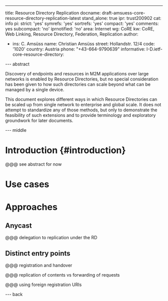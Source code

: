 ---
title: Resource Directory Replication
docname: draft-amsuess-core-resource-directory-replication-latest
stand_alone: true
ipr: trust200902
cat: info
pi:
  strict: 'yes'
  symrefs: 'yes'
  sortrefs: 'yes'
  compact: 'yes'
  comments: yes
  subcompact: 'no'
  iprnotified: 'no'
area: Internet
wg: CoRE
kw: CoRE, Web Linking, Resource Directory, Federation, Replication
author:
- ins: C. Amsüss
  name: Christian Amsüss
  street: Hollandstr. 12/4
  code: '1020'
  country: Austria
  phone: "+43-664-9790639"
informative:
  I-D.ietf-core-resource-directory:

--- abstract

Discovery of endpoints and resources in M2M applications over large networks is
enabled by Resource Directories, but no special consideration has been given to
how such directories can scale beyond what can be managed by a single device.

This document explores different ways in which Resource Directories can be
scaled up from single network to enterprise and global scale. It does not
attempt to standardize any of those methods, but only to demonstrate the
feasibility of such extensions and to provide terminology and exploratory
groundwork for later documents.

--- middle

# Introduction {#introduction}

@@@ see abstract for now

# Use cases

# Approaches

## Anycast 

@@@ delegation to replication under the RD

## Distinct entry points

@@@ registration and handover

@@@ replication of contents vs forwarding of requests

@@@ using foreign registration URIs

--- back
